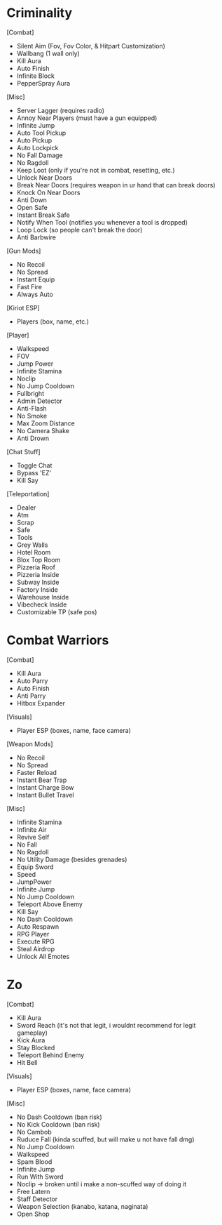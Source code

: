 # Criminality

[Combat]
  * Silent Aim (Fov, Fov Color, & Hitpart Customization)
  * Wallbang (1 wall only)
  * Kill Aura
  * Auto Finish
  * Infinite Block
  * PepperSpray Aura
  
[Misc]
  * Server Lagger (requires radio)
  * Annoy Near Players (must have a gun equipped)
  * Infinite Jump
  * Auto Tool Pickup
  * Auto Pickup
  * Auto Lockpick
  * No Fall Damage
  * No Ragdoll
  * Keep Loot (only if you're not in combat, resetting, etc.)
  * Unlock Near Doors
  * Break Near Doors (requires weapon in ur hand that can break doors)
  * Knock On Near Doors
  * Anti Down
  * Open Safe
  * Instant Break Safe
  * Notify When Tool (notifies you whenever a tool is dropped)
  * Loop Lock (so people can't break the door)
  * Anti Barbwire

[Gun Mods]
  * No Recoil
  * No Spread
  * Instant Equip
  * Fast Fire
  * Always Auto

[Kiriot ESP]
  * Players (box, name, etc.)

[Player]
  * Walkspeed
  * FOV
  * Jump Power
  * Infinite Stamina
  * Noclip
  * No Jump Cooldown
  * Fullbright
  * Admin Detector
  * Anti-Flash
  * No Smoke
  * Max Zoom Distance
  * No Camera Shake
  * Anti Drown

[Chat Stuff]
  * Toggle Chat
  * Bypass 'EZ'
  * Kill Say

[Teleportation]
  * Dealer
  * Atm
  * Scrap
  * Safe
  * Tools
  * Grey Walls
  * Hotel Room
  * Blox Top Room
  * Pizzeria Roof
  * Pizzeria Inside
  * Subway Inside
  * Factory Inside
  * Warehouse Inside
  * Vibecheck Inside
  * Customizable TP (safe pos)

# Combat Warriors

[Combat]
  * Kill Aura
  * Auto Parry
  * Auto Finish
  * Anti Parry
  * Hitbox Expander

[Visuals]
  * Player ESP (boxes, name, face camera)

[Weapon Mods]
  * No Recoil
  * No Spread
  * Faster Reload
  * Instant Bear Trap
  * Instant Charge Bow
  * Instant Bullet Travel

[Misc]
  * Infinite Stamina
  * Infinite Air
  * Revive Self
  * No Fall
  * No Ragdoll
  * No Utility Damage (besides grenades)
  * Equip Sword
  * Speed
  * JumpPower
  * Infinite Jump
  * No Jump Cooldown
  * Teleport Above Enemy
  * Kill Say
  * No Dash Cooldown
  * Auto Respawn
  * RPG Player
  * Execute RPG
  * Steal Airdrop
  * Unlock All Emotes

# Zo

[Combat]
  * Kill Aura
  * Sword Reach (it's not that legit, i wouldnt recommend for legit gameplay)
  * Kick Aura
  * Stay Blocked
  * Teleport Behind Enemy
  * Hit Bell

[Visuals]
  * Player ESP (boxes, name, face camera)

[Misc]
  * No Dash Cooldown (ban risk)
  * No Kick Cooldown (ban risk)
  * No Cambob
  * Ruduce Fall (kinda scuffed, but will make u not have fall dmg)
  * No Jump Cooldown
  * Walkspeed
  * Spam Blood
  * Infinite Jump
  * Run With Sword
  * Noclip -> broken until i make a non-scuffed way of doing it
  * Free Latern
  * Staff Detector
  * Weapon Selection (kanabo, katana, naginata)
  * Open Shop
